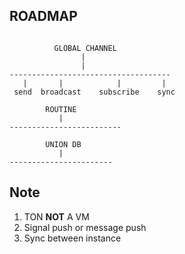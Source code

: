 ## ROADMAP

```
                   
          GLOBAL CHANNEL
                |
                |
------------------------------------
   |       |            |         |      
 send  broadcast    subscribe    sync
 
        ROUTINE
           |
-------------------------

        UNION DB
           |
-----------------------     
```

## Note

1. TON **NOT** A VM
2. Signal push or message push
3. Sync between instance
